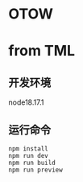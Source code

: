 # OTOW
# from TML

## 开发环境
node18.17.1

## 运行命令
```
npm install
npm run dev
npm run build
npm run preview
```
